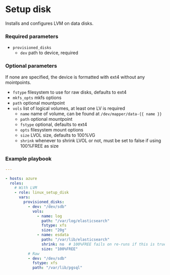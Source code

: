 # Setup disk

Installs and configures LVM on data disks.


### Required parameters

- `provisioned_disks`
  - `dev` path to device, required

### Optional parameters

If none are specified, the device is formatted with ext4 without any mointpoints.

- `fstype` filesystem to use for raw disks, defaults to ext4
- `mkfs_opts` mkfs options
- `path` optional mountpoint
- `vols` list of logical volumes, at least one LV is required
  - `name` name of volume, can be found at `/dev/mapper/data-{{ name }}`
  - `path` optional mountpoint
  - `fstype` optional, defaults to ext4
  - `opts` filesystem mount options
  - `size` LVOL size, defaults to 100%VG
  - `shrink` whenever to shrink LVOL or not, must be set to false if using 100%FREE as size


### Example playbook

```yml
---

- hosts: azure
  roles:
    # With LVM
    - role: linux_setup_disk
      vars:
        provisioned_disks:
          - dev: "/dev/sdb"
            vols:
              - name: log
                path: "/var/log/elasticsearch"
                fstype: xfs
                size: "20g"
              - name: esdata
                path: "/var/lib/elasticsearch"
                shrink: no  # 100%FREE fails on re-runs if this is true (default)
                size: "100%FREE"
          # Raw
          - dev: "/dev/sdb"
            fstype: xfs
            path: "/var/lib/pgsql"
```
